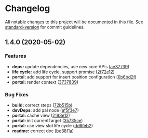 # Changelog

All notable changes to this project will be documented in this file. See [standard-version](https://github.com/conventional-changelog/standard-version) for commit guidelines.

## 1.4.0 (2020-05-02)


### Features

* **deps:** update dependencies, use new core APIs ([ae37739](https://github.com/bigopon/aurelia-portal-attribute/commit/ae37739b7cea8f6e0fba125a0d04bd5982b74790))
* **life cycle:** add life cycle. support promise ([2f72e12](https://github.com/bigopon/aurelia-portal-attribute/commit/2f72e121700b7f8895ceafc93ea235a33517d716))
* **portal:** add support for insert position configuration ([0b6bd2f](https://github.com/bigopon/aurelia-portal-attribute/commit/0b6bd2fbbe29401da5ef22298c7529983c945fc6))
* **portal:** render context ([3737839](https://github.com/bigopon/aurelia-portal-attribute/commit/3737839ef04c9dca5ed91246632c0e431f340e47))


### Bug Fixes

* **build:** correct steps ([72b515b](https://github.com/bigopon/aurelia-portal-attribute/commit/72b515bb0b988f38090a0bf9da90ee2e39572c51))
* **devDeps:** add pal node ([af5f3e7](https://github.com/bigopon/aurelia-portal-attribute/commit/af5f3e723f50191f3ffe28ec80f139d1614f8b65))
* **portal:** cache view ([2183e12](https://github.com/bigopon/aurelia-portal-attribute/commit/2183e12854788d991fc075aa35b5cefb0bf842d9))
* **portal:** init currentTarget ([35735ce](https://github.com/bigopon/aurelia-portal-attribute/commit/35735ceb41b78da12938a7f0daf6e25ce127082a))
* **portal:** use view slot life cycle ([dd6feb2](https://github.com/bigopon/aurelia-portal-attribute/commit/dd6feb2e59c3acc3ace715f44002e8727e63ffb4))
* **readme:** correct doc ([be38f1a](https://github.com/bigopon/aurelia-portal-attribute/commit/be38f1a4d04b0ec6db8739fd208545c584f15e22))
